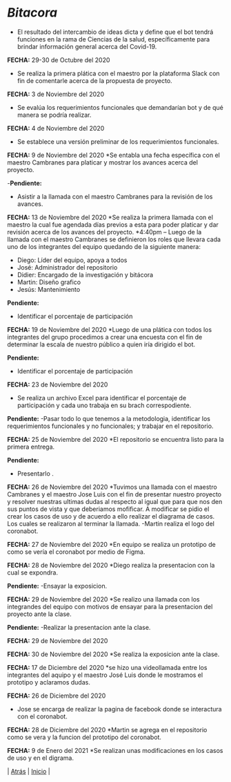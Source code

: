 # *Bitacora*

* El resultado del intercambio de ideas dicta y define que el bot tendrá funciones en la rama de Ciencias de la salud, específicamente para brindar información general acerca del Covid-19.          

**FECHA:** 29-30 de Octubre del 2020
* Se realiza la primera plática con el maestro por la plataforma Slack con fin de comentarle acerca de la propuesta de proyecto.

**FECHA:** 3 de Noviembre del 2020
*  Se evalúa los requerimientos funcionales que  demandarían bot y de qué manera se podría realizar.

**FECHA:** 4 de Noviembre del 2020 
* Se establece una versión preliminar de los requerimientos funcionales.

**FECHA:** 9 de Noviembre del 2020
*Se entabla una fecha específica con el maestro Cambranes para platicar y mostrar los avances acerca del proyecto.

-**Pendiente:**
-	Asistir a la llamada con el maestro Cambranes para la revisión de los avances.

**FECHA:** 13 de Noviembre del 2020
*Se realiza la primera llamada con el maestro la cual fue agendada días previos a esta para poder platicar y dar revisión acerca de los avances del proyecto.
*4:40pm – Luego de la llamada con el maestro Cambranes se definieron los roles que llevara cada uno de los integrantes del equipo quedando de la siguiente manera: 

-	Diego: Líder del equipo, apoya a todos
-	José: Administrador del repositorio 
-	Didier: Encargado de la investigación y bitácora
-	Martin: Diseño grafico
-	Jesús: Mantenimiento

**Pendiente:**
-	Identificar el porcentaje de participación 

**FECHA:** 19  de Noviembre del 2020
*Luego de una plática con todos los integrantes del grupo procedimos a crear una encuesta con el fin de determinar la escala de nuestro público a quien iría dirigido el bot.

**Pendiente:**
-	Identificar el porcentaje de participación

**FECHA:** 23 de Noviembre del 2020
* Se realiza un archivo Excel para identificar el porcentaje de participación y cada uno trabaja en su brach correspodiente. 

**Pendiente:**
-Pasar todo lo que tenemos a la metodologia, identificar los requerimientos funcionales y no funcionales; y trabajar en el repositorio.

**FECHA:** 25 de Noviembre  del 2020 
*El repositorio se encuentra listo para la primera entrega.

**Pendiente:**
- Presentarlo .

**FECHA:** 26 de Noviembre  del 2020
*Tuvimos una llamada con el maestro Cambranes y el maestro Jose Luis con el fin de presentar nuestro proyecto y resolver nuestras ultimas dudas al respecto al igual que para que nos den sus puntos de vista y que deberiamos mofificar. A modificar se pidio el crear los casos de uso y de acuerdo a ello realizar el diagrama de casos. Los cuales se realizaron al terminar la llamada.
-Martin realiza el logo del coronabot.

**FECHA:** 27 de Noviembre del 2020
*En equipo se realiza un prototipo de como se vería el coronabot por medio de Figma.

**FECHA:** 28 de Noviembre del 2020
*Diego realiza la presentacion con la cual se expondra.

**Pendiente:**
-Ensayar la exposicion.

 **FECHA:** 29 de Noviembre  del 2020 
*Se realizo una llamada con los integrandes del equipo con motivos de ensayar para la presentacion del proyecto ante la clase.

**Pendiente:**
-Realizar la presentacion ante la clase.

 **FECHA:** 29 de Noviembre  del 2020 

**FECHA:** 30 de Noviembre del 2020
*Se realiza la exposicion ante la clase.

**FECHA:** 17 de Diciembre del 2020
*se hizo una videollamada entre los integrantes del aquipo y el maestro José Luis donde le mostramos el prototipo y aclaramos dudas. 

**FECHA:** 26 de Diciembre del 2020
* Jose se encarga de realizar la pagina de facebook donde se interactura con el coronabot.

**FECHA:** 28 de Diciembre del 2020
*Martin se agrega en el repositorio como se vera y la funcion del prototipo del coronabot.

**FECHA:** 9 de Enero del 2021 
*Se realizan unas modificaciones en los casos de uso y en el digrama.

| [Atrás](https://github.com/DarozZero/CoronaBot/blob/main/Documentacion/3.%20Procesos%20y%20roles.md "Atrás") 
| [Inicio](https://github.com/DarozZero/CoronaBot "Inicio") |
